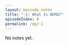 ```yaml
---
layout: episode_notes
title: "-1: What Is BEMA?"
episodeIndex: 0
permalink: /ep/-1
---
```

No notes yet.
